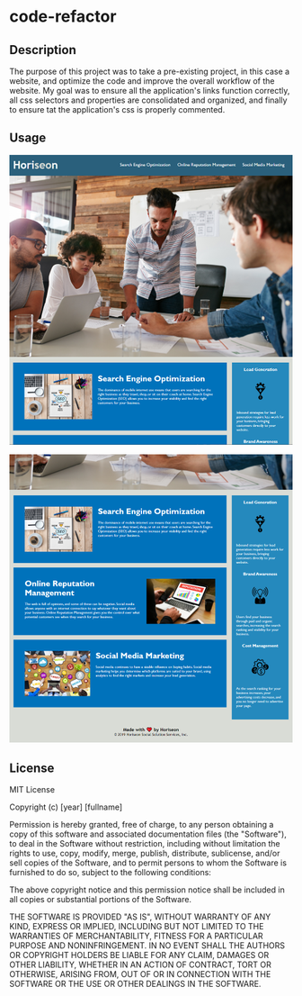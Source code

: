 # code-refactor

## Description

The purpose of this project was to take a pre-existing project, in this case a website, and optimize the code and improve the overall workflow of the website. My goal was to ensure all the application's links function correctly, all css selectors and properties are consolidated and organized, and finally to ensure tat the application's css is properly commented.


## Usage

![Screenshot 1](assets/images/screenshot1.png)

![Screenshot 2](assets/images/screenshot2.png)


## License

MIT License

Copyright (c) [year] [fullname]

Permission is hereby granted, free of charge, to any person obtaining a copy
of this software and associated documentation files (the "Software"), to deal
in the Software without restriction, including without limitation the rights
to use, copy, modify, merge, publish, distribute, sublicense, and/or sell
copies of the Software, and to permit persons to whom the Software is
furnished to do so, subject to the following conditions:

The above copyright notice and this permission notice shall be included in all
copies or substantial portions of the Software.

THE SOFTWARE IS PROVIDED "AS IS", WITHOUT WARRANTY OF ANY KIND, EXPRESS OR
IMPLIED, INCLUDING BUT NOT LIMITED TO THE WARRANTIES OF MERCHANTABILITY,
FITNESS FOR A PARTICULAR PURPOSE AND NONINFRINGEMENT. IN NO EVENT SHALL THE
AUTHORS OR COPYRIGHT HOLDERS BE LIABLE FOR ANY CLAIM, DAMAGES OR OTHER
LIABILITY, WHETHER IN AN ACTION OF CONTRACT, TORT OR OTHERWISE, ARISING FROM,
OUT OF OR IN CONNECTION WITH THE SOFTWARE OR THE USE OR OTHER DEALINGS IN THE
SOFTWARE.

